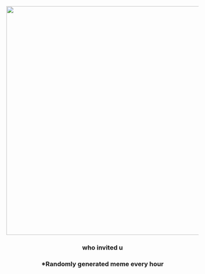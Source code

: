 <p align="center">
        <img src="https://i.redd.it/wyl6ydd0tqa91.gif" width="600" height="600">
        </p>
        <h3 align="center">who invited u</h3>
        <h3 align="center">*Randomly generated meme every hour</h3>
    
